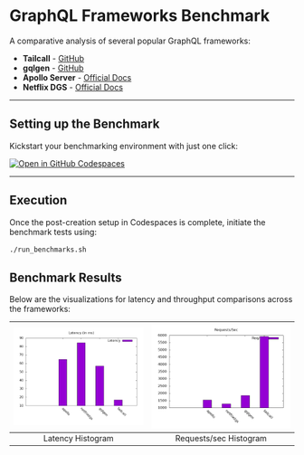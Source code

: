 
# GraphQL Frameworks Benchmark

A comparative analysis of several popular GraphQL frameworks:

- **Tailcall** - [GitHub](https://github.com/tailcallhq/tailcall)
- **gqlgen** - [GitHub](https://github.com/99designs/gqlgen)
- **Apollo Server** - [Official Docs](https://www.apollographql.com/docs/apollo-server/)
- **Netflix DGS** - [Official Docs](https://netflix.github.io/dgs/)
---
## Setting up the Benchmark

Kickstart your benchmarking environment with just one click:

[![Open in GitHub Codespaces](https://github.com/codespaces/badge.svg)](https://codespaces.new/tailcallhq/benchmarks)

---

## Execution

Once the post-creation setup in Codespaces is complete, initiate the benchmark tests using:

```bash
./run_benchmarks.sh
```

## Benchmark Results

Below are the visualizations for latency and throughput comparisons across the frameworks:

| ![Latency Histogram](./latencyHistogram.png) | ![Requests/sec Histogram](./reqSecHistogram.png) |
|:--------------------------------------------:|:------------------------------------------------:|
|                 Latency Histogram             |              Requests/sec Histogram              |
